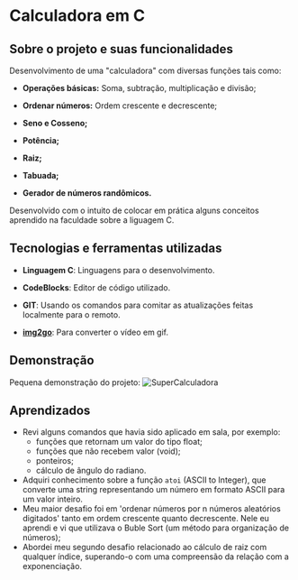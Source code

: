 
# Calculadora em C

## Sobre o projeto e suas funcionalidades

Desenvolvimento de uma "calculadora" com diversas funções tais como: 

- **Operações básicas:** Soma, subtração, multiplicação e divisão;

- **Ordenar números:** Ordem crescente e decrescente;

- **Seno e Cosseno;**

- **Potência;**

- **Raiz;**

- **Tabuada;**

- **Gerador de números randômicos.**

Desenvolvido com o intuito de colocar em prática alguns conceitos aprendido na faculdade sobre a liguagem C.

## Tecnologias e ferramentas utilizadas

- **Linguagem C**: Linguagens para o desenvolvimento.

- **CodeBlocks**: Editor de código utilizado.

- **GIT**: Usando os comandos para comitar as atualizações feitas localmente para o remoto.

- **[img2go](https://www.img2go.com/pt/converter-video-para-gif)**: Para converter o vídeo em gif.


## Demonstração

Pequena demonstração do projeto:
![SuperCalculadora](https://github.com/nancyuzawa/Projetos/assets/110066948/139ec993-4945-4860-8c3d-86a9a877bfc1)

## Aprendizados

 - Revi alguns comandos que havia sido aplicado em sala, por exemplo:
    - funções que retornam um valor do tipo float;
    - funções que não recebem valor (void);
    - ponteiros;
    - cálculo de ângulo do radiano.
- Adquiri conhecimento sobre a função `atoi` (ASCII to Integer), que converte uma string representando um número em formato ASCII para um valor inteiro.
- Meu maior desafio foi em 'ordenar números por n números aleatórios digitados' tanto em ordem crescente quanto decrescente. Nele eu aprendi e vi que utilizava o Buble Sort (um método para organização de números);
- Abordei meu segundo desafio relacionado ao cálculo de raiz com qualquer índice, superando-o com uma compreensão da relação com a exponenciação.
